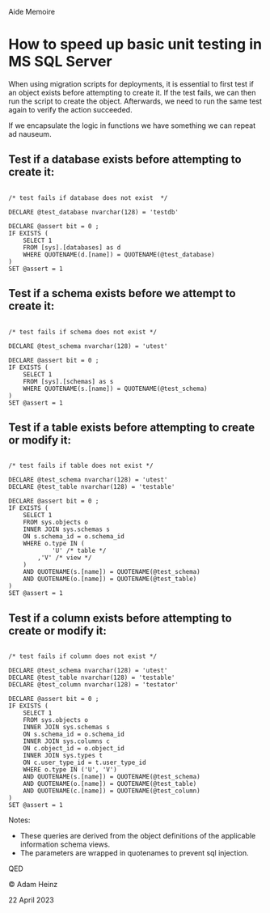 Aide Memoire 

How to speed up basic unit testing in MS SQL Server 
=================================================== 

When using migration scripts for deployments, it is essential to first test if an object exists before attempting to create it. If the test fails, we can then run the script to create the object. Afterwards, we need to run the same test again to verify the action succeeded. 

If we encapsulate the logic in functions we have something we can repeat ad nauseum. 

## Test if a database exists before attempting to create it: 

```tsql 

/* test fails if database does not exist  */ 

DECLARE @test_database nvarchar(128) = 'testdb' 

DECLARE @assert bit = 0 ; 
IF EXISTS ( 
    SELECT 1 
    FROM [sys].[databases] as d 
    WHERE QUOTENAME(d.[name]) = QUOTENAME(@test_database) 
) 
SET @assert = 1

``` 



## Test if a schema exists before we attempt to create it: 

```tsql 

/* test fails if schema does not exist */ 

DECLARE @test_schema nvarchar(128) = 'utest' 

DECLARE @assert bit = 0 ; 
IF EXISTS ( 
    SELECT 1  
    FROM [sys].[schemas] as s 
    WHERE QUOTENAME(s.[name]) = QUOTENAME(@test_schema) 
) 
SET @assert = 1

``` 


## Test if a table exists before attempting to create or modify it:  

```tsql 

/* test fails if table does not exist */ 

DECLARE @test_schema nvarchar(128) = 'utest'
DECLARE @test_table nvarchar(128) = 'testable' 

DECLARE @assert bit = 0 ; 
IF EXISTS ( 
    SELECT 1 
    FROM sys.objects o 
    INNER JOIN sys.schemas s   
    ON s.schema_id = o.schema_id  
    WHERE o.type IN (
            'U' /* table */ 
        ,'V' /* view */ 
    ) 
    AND QUOTENAME(s.[name]) = QUOTENAME(@test_schema) 
    AND QUOTENAME(o.[name]) = QUOTENAME(@test_table)  
) 
SET @assert = 1 

``` 


## Test if a column exists before attempting to create or modify it: 

```tsql 

/* test fails if column does not exist */ 

DECLARE @test_schema nvarchar(128) = 'utest'
DECLARE @test_table nvarchar(128) = 'testable' 
DECLARE @test_column nvarchar(128) = 'testator'

DECLARE @assert bit = 0 ; 
IF EXISTS ( 
    SELECT 1 
    FROM sys.objects o 
    INNER JOIN sys.schemas s   
    ON s.schema_id = o.schema_id 
    INNER JOIN sys.columns c 
    ON c.object_id = o.object_id   
    INNER JOIN sys.types t 
    ON c.user_type_id = t.user_type_id  
    WHERE o.type IN ('U', 'V') 
    AND QUOTENAME(s.[name]) = QUOTENAME(@test_schema) 
    AND QUOTENAME(o.[name]) = QUOTENAME(@test_table)  
    AND QUOTENAME(c.[name]) = QUOTENAME(@test_column) 
) 
SET @assert = 1  

``` 

Notes: 
- These queries are derived from the object definitions of the applicable information schema views. 
- The parameters are wrapped in quotenames to prevent sql injection. 


QED 

© Adam Heinz 

22 April 2023
